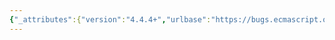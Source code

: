 ```yaml
---
{"_attributes":{"version":"4.4.4+","urlbase":"https://bugs.ecmascript.org/","maintainer":"dherman@mozilla.com"},"bug":{"bug_id":3517,"creation_ts":"2015-01-06 14:23:00 -0800","short_desc":"E.1: Sections 19.1.2.2 and 19.1.2.3 are not modified in the claimed way","delta_ts":"2015-01-15 16:19:01 -0800","product":"Draft for 6th Edition","component":"technical issue","version":"Rev 30: December 24, 2014 Draft","rep_platform":"All","op_sys":"All","bug_status":"RESOLVED","resolution":"FIXED","priority":"Normal","bug_severity":"normal","everconfirmed":true,"reporter":{"uid":"claude.pache","name":"Claude Pache"},"assigned_to":{"uid":"allen","name":"Allen Wirfs-Brock"},"long_desc":[{"commentid":11317,"comment_count":0,"who":{"uid":"claude.pache","name":"Claude Pache"},"bug_when":"2015-01-06 14:23:40 -0800","thetext":"Annex E. Additions and Changes That Introduce Incompatibilities with Prior Editions\n\nOne of the claimed modification in the 6th edition is:\n\n    19.1.2.2 and 19.1.2.3: In Edition 6, all property additions and changes are processed, even if one of them throws an exception. (...)\n\nThat seems to be plainly false."},{"commentid":11337,"comment_count":1,"who":{"uid":"allen","name":"Allen Wirfs-Brock"},"bug_when":"2015-01-13 13:29:10 -0800","thetext":"fixed in rev31 editor's draft\n\ndeleted item that was no longer true"},{"commentid":11418,"comment_count":2,"who":{"uid":"allen","name":"Allen Wirfs-Brock"},"bug_when":"2015-01-15 16:19:01 -0800","thetext":"In Rev31"}]}}
---
```

